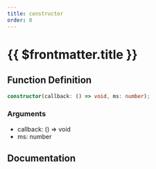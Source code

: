 ```yaml
---
title: constructor
order: 0
---
```


# {{ $frontmatter.title }}

## Function Definition

```ts
constructor(callback: () => void, ms: number);
```

### Arguments

* callback: () =\> void
* ms: number

## Documentation

<!--@include: ./parts/constructor.md-->
